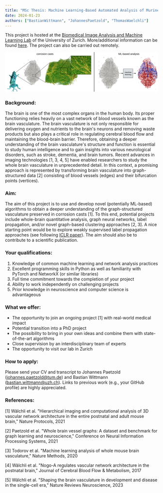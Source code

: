 ```yaml
---
title: "MSc Thesis: Machine Learning-Based Automated Analysis of Murine Brain Corrosion Casts"
date: 2024-01-23
authors: ["BastianWittmann", "JohannesPaetzold", "ThomasWaelchli"]
---
```


This project is hosted at the [Biomedical Image Analysis and Machine Learning Lab](https://www.dqbm.uzh.ch/en/research/menze.html) of the University of Zurich.
More/additional information can be found [here](https://sirop.org/app/0b221f43-5aab-45f9-bb4b-356bc02f1741?_k=57ZsvsWXAtEilbQA). The project can also be carried out remotely.

<p align="center">
    <img src="./header.png" width="800">
</p>

### Background:
The brain is one of the most complex organs in the human body. Its proper functioning relies heavily on a vast network of blood vessels
known as the brain vasculature. The brain vasculature is not only responsible for delivering oxygen and nutrients to the brain's neurons
and removing waste products but also plays a critical role in regulating cerebral blood flow and maintaining the blood-brain barrier.
Therefore, obtaining a deeper understanding of the brain vasculature's structure and function is essential to study human intelligence
and to gain insights into various neurological disorders, such as stroke, dementia, and brain tumors. Recent advances in imaging
technologies [1, 3, 4, 5] have enabled researchers to study the whole brain vasculature in unprecedented detail. In this context, a
promising approach is represented by transforming brain vasculature into graph-structured data [2] consisting of blood vessels (edges)
and their bifurcation points (vertices).

### Aim:
The aim of this project is to use and develop novel (potentially ML-based) algorithms to obtain a deeper understanding of the graph-structured vasculature preserved in corrosion casts [1]. 
To this end, potential projects include whole-brain quantitative analysis, graph neural networks, label propagation, and/or novel graph-based clustering approaches [2, 3].
A nice starting point would be to explore weakly supervised label propagation approaches (see following [ICLR paper](https://arxiv.org/abs/2210.03594)).
The aim should also be to contribute to a scientific publication.

### Your qualifications:
1. Knowledge of common machine learning and network analysis practices
2. Excellent programming skills in Python as well as familiarity with PyTorch and NetworkX (or similar libraries)
3. Full time commitment towards the completion of your project
4. Ability to work independently on challenging projects
5. Prior knowledge in neuroscience and computer science is advantageous

### What we offer:
- The opportunity to join an ongoing project [1] with real-world medical impact
- Potential transition into a PhD project
- The possibility to bring in your own ideas and combine them with state-of-the-art algorithms
- Close supervision by an interdisciplinary team of experts
- The opportunity to visit our lab in Zurich

### How to apply:
​Please send your CV and transcript to Johannes Paetzold (johannes.paetzold@tum.de) and Bastian Wittmann (bastian.wittmann@uzh.ch).
Links to previous work (e.g., your GitHub profile) are highly appreciated.
​
### References:
​[1] Wälchli et al. "Hierarchical imaging and computational analysis of 3D vascular network architecture in the entire postnatal and adult mouse brain," Nature Protocols, 2021

[2] Paetzold et al. "Whole brain vessel graphs: A dataset and benchmark for graph learning and neuroscience," Conference on Neural Information Processing Systems, 2021

[3] Todorov et al. "Machine learning analysis of whole mouse brain vasculature," Nature Methods, 2020

[4] Wälchli et al. "Nogo-A regulates vascular network architecture in the postnatal brain," Journal of Cerebral Blood Flow & Metabolism, 2017

[5] Wälchli et al. "Shaping the brain vasculature in development and disease in the single-cell era," Nature Reviews Neuroscience, 2023